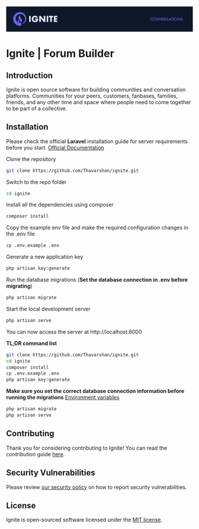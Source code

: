[![Ignite](https://raw.githubusercontent.com/Thavarshan/ignite/main/.github/banner.svg)](https://github.com/Thavarshan/ignite)

# Ignite | Forum Builder

## Introduction

Ignite is open source software for building communities and conversation platforms. Communities for your peers, customers, fanbases, families, friends, and any other time and space where people need to come together to be part of a collective.

## Installation

Please check the official **Laravel** installation guide for server requirements before you start. [Official Documentation](https://laravel.com/docs/8.x/installation#installation)

Clone the repository

```bash
git clone https://github.com/Thavarshan/ignite.git
```

Switch to the repo folder

```bash
cd ignite
```

Install all the dependencies using composer

```bash
composer install
```

Copy the example env file and make the required configuration changes in the .env file

```bash
cp .env.example .env
```

Generate a new application key

```bash
php artisan key:generate
```

Run the database migrations (**Set the database connection in .env before migrating**)

```bash
php artisan migrate
```

Start the local development server

```bash
php artisan serve
```

You can now access the server at http://localhost:8000

**TL;DR command list**

```bash
git clone https://github.com/Thavarshan/ignite.git
cd ignite
composer install
cp .env.example .env
php artisan key:generate
```

**Make sure you set the correct database connection information before running the migrations** [Environment variables](#environment-variables)

```bash
php artisan migrate
php artisan serve
```

## Contributing

Thank you for considering contributing to Ignite! You can read the contribution guide [here](.github/CONTRIBUTING.md).

## Security Vulnerabilities

Please review [our security policy](https://github.com/Thavarshan/ignite/security/policy) on how to report security vulnerabilities.

## License

Ignite is open-sourced software licensed under the [MIT license](LICENSE).
